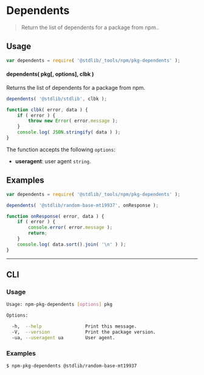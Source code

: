 <!--

@license Apache-2.0

Copyright (c) 2022 The Stdlib Authors.

Licensed under the Apache License, Version 2.0 (the "License");
you may not use this file except in compliance with the License.
You may obtain a copy of the License at

   http://www.apache.org/licenses/LICENSE-2.0

Unless required by applicable law or agreed to in writing, software
distributed under the License is distributed on an "AS IS" BASIS,
WITHOUT WARRANTIES OR CONDITIONS OF ANY KIND, either express or implied.
See the License for the specific language governing permissions and
limitations under the License.

-->

# Dependents

> Return the list of dependents for a package from npm..

<!-- Section to include introductory text. Make sure to keep an empty line after the intro `section` element and another before the `/section` close. -->

<section class="intro">

</section>

<!-- /.intro -->

<!-- Package usage documentation. -->

<section class="usage">

## Usage

```javascript
var dependents = require( '@stdlib/_tools/npm/pkg-dependents' );
```

<a name="dependents"></a>

#### dependents( pkg\[, options], clbk )

Returns the list of dependents for a package from npm.

```javascript
dependents( '@stdlib/stdlib', clbk );

function clbk( error, data ) {
    if ( error ) {
        throw new Error( error.message );
    }
    console.log( JSON.stringify( data ) );
}
```

The function accepts the following `options`:

-   **useragent**: user agent `string`.

</section>

<!-- /.usage -->

<!-- Package usage notes. Make sure to keep an empty line after the `section` element and another before the `/section` close. -->

<section class="notes">

</section>

<!-- /.notes -->

<!-- Package usage examples. -->

<section class="examples">

## Examples

<!-- eslint no-undef: "error" -->

```javascript
var dependents = require( '@stdlib/_tools/npm/pkg-dependents' );

dependents( '@stdlib/random-base-mt19937', onResponse );

function onResponse( error, data ) {
    if ( error ) {
        console.error( error.message );
        return;
    }
    console.log( data.sort().join( '\n' ) );
}
```

</section>

<!-- /.examples -->

<!-- Section for describing a command-line interface. -->

* * *

<section class="cli">

## CLI

<!-- CLI usage documentation. -->

<section class="usage">

### Usage

```bash
Usage: npm-pkg-dependents [options] pkg

Options:

  -h,  --help                Print this message.
  -V,  --version             Print the package version.
  -ua, --useragent ua        User agent.
```

</section>

<!-- /.usage -->

<!-- CLI usage notes. Make sure to keep an empty line after the `section` element and another before the `/section` close. -->

<section class="notes">

</section>

<!-- /.notes -->

<!-- CLI usage examples. -->

<section class="examples">

### Examples

```bash
$ npm-pkg-dependents @stdlib/random-base-mt19937
```

</section>

<!-- /.examples -->

</section>

<!-- /.cli -->

<!-- Section to include cited references. If references are included, add a horizontal rule *before* the section. Make sure to keep an empty line after the `section` element and another before the `/section` close. -->

<section class="references">

</section>

<!-- /.references -->

<!-- Section for related `stdlib` packages. Do not manually edit this section, as it is automatically populated. -->

<section class="related">

</section>

<!-- /.related -->

<!-- Section for all links. Make sure to keep an empty line after the `section` element and another before the `/section` close. -->

<section class="links">

</section>

<!-- /.links -->
